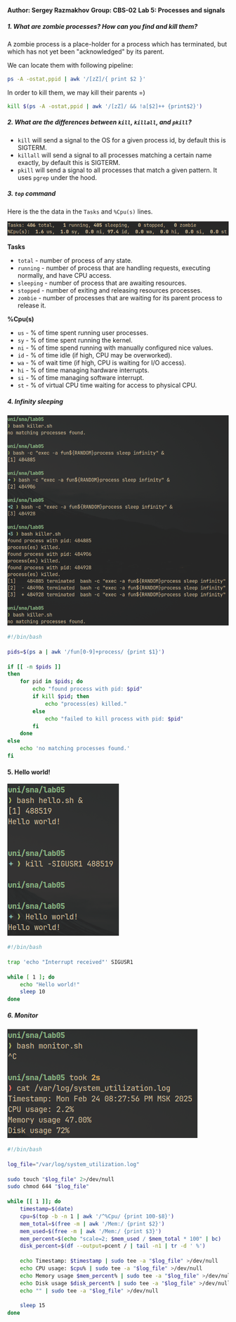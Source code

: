 **Author: Sergey Razmakhov**
**Group: CBS-02**
**Lab 5: Processes and signals**

##### 1. What are zombie processes? How can you find and kill them?
A zombie process is a place-holder for a process which has terminated, but which has not yet been "acknowledged" by its parent.

We can locate them with following pipeline: 

```bash
ps -A -ostat,ppid | awk '/[zZ]/{ print $2 }'
```

In order to kill them, we may kill their parents =)

```bash
kill $(ps -A -ostat,ppid | awk '/[zZ]/ && !a[$2]++ {print$2}')
```

##### 2. What are the differences between `kill`, `killall`, and `pkill`?
- `kill` will send a signal to the OS for a given process id, by default this is SIGTERM. 
- `killall` will send a signal to all processes matching a certain name exactly, by default this is SIGTERM.
- `pkill` will send a signal to all processes that match a given pattern. It uses `pgrep` under the hood.

##### 3. `top` command

Here is the the data in the `Tasks` and `%Cpu(s)` lines.

![](../attachments/Pasted%20image%2020250224164107.png)

**Tasks**
- `total` - number of process of any state.
- `running` - number of process that are handling requests, executing normally, and have CPU access.
- `sleeping` - number of process that are awaiting resources.
- `stopped` - number of exiting and releasing resources processes.
- `zombie` - number of processes that are waiting for its parent process to release it.

**%Cpu(s)**
- `us` - % of time spent running user processes.
- `sy` - % of time spent running the kernel.
- `ni` - % of time spend running with manually configured nice values.
- `id` - % of time idle (if high, CPU may be overworked).
- `wa` - % of wait time (if high, CPU is waiting for I/O access).
- `hi` - % of time managing hardware interrupts.
- `si` - % of time managing software interrupt.
- `st` - % of virtual CPU time waiting for access to physical CPU.

##### 4. Infinity sleeping

![](../attachments/Pasted%20image%2020250224185957.png)

```bash
#!/bin/bash

pids=$(ps a | awk '/fun[0-9]+process/ {print $1}')

if [[ -n $pids ]]
then 
	for pid in $pids; do
		echo "found process with pid: $pid"
		if kill $pid; then
			echo "process(es) killed."
		else 
			echo "failed to kill process with pid: $pid"
		fi
	done
else 
	echo 'no matching processes found.'
fi
```

#### 5. Hello world!

![](../attachments/Pasted%20image%2020250224192922.png)

```bash
#!/bin/bash

trap 'echo "Interrupt received"' SIGUSR1

while [ 1 ]; do
	echo "Hello world!"
	sleep 10
done
```

##### 6. Monitor

![](../attachments/Pasted%20image%2020250224202818.png)

```bash
#!/bin/bash

log_file="/var/log/system_utilization.log"

sudo touch "$log_file" 2>/dev/null
sudo chmod 644 "$log_file"

while [[ 1 ]]; do
	timestamp=$(date)	
	cpu=$(top -b -n 1 | awk '/^%Cpu/ {print 100-$8}')
	mem_total=$(free -m | awk '/Mem:/ {print $2}')
	mem_used=$(free -m | awk '/Mem:/ {print $3}')
	mem_percent=$(echo "scale=2; $mem_used / $mem_total * 100" | bc)
	disk_percent=$(df --output=pcent / | tail -n1 | tr -d ' %')

	echo Timestamp: $timestamp | sudo tee -a "$log_file" >/dev/null
	echo CPU usage: $cpu% | sudo tee -a "$log_file" >/dev/null
	echo Memory usage $mem_percent% | sudo tee -a "$log_file" >/dev/null
	echo Disk usage $disk_percent% | sudo tee -a "$log_file" >/dev/null
	echo "" | sudo tee -a "$log_file" >/dev/null

	sleep 15
done
```
